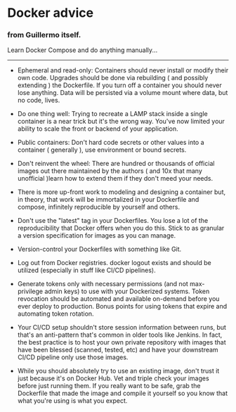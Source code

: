 # Docker advice

### from Guillermo itself.

Learn Docker Compose and do anything manually...

---
- Ephemeral and read-only: Containers should never install or modify their own code. Upgrades should be done via rebuilding ( and possibly extending ) the Dockerfile. If you turn off a container you should never lose anything. Data will be persisted via a volume mount where data, but no code, lives.

- Do one thing well: Trying to recreate a LAMP stack inside a single container is a near trick but it's the wrong way. You've now limited your ability to scale the front or backend of your application.

- Public containers: Don't hard code secrets or other values into a container ( generally ), use environment or bound secrets.

- Don't reinvent the wheel: There are hundred or thousands of official images out there maintained by the authors ( and 10x that many unofficial )learn how to extend them if they don't meed your needs.

- There is more up-front work to modeling and designing a container but, in theory, that work will be immortalized in your Dockerfile and compose, infinitely reproducible by yourself and others.

- Don't use the "latest" tag in your Dockerfiles. You lose a lot of the reproducibility that Docker offers when you do this. Stick to as granular a version specification for images as you can manage.

- Version-control your Dockerfiles with something like Git.

- Log out from Docker registries. docker logout exists and should be utilized (especially in stuff like CI/CD pipelines).

- Generate tokens only with necessary permissions (and not max-privilege admin keys) to use with your Dockerized systems. Token revocation should be automated and available on-demand before you ever deploy to production. Bonus points for using tokens that expire and automating token rotation.

- Your CI/CD setup shouldn't store session information between runs, but that's an anti-pattern that's common in older tools like Jenkins. In fact, the best practice is to host your own private repository with images that have been blessed (scanned, tested, etc) and have your downstream CI/CD pipeline only use those images.

- While you should absolutely try to use an existing image, don't trust it just because it's on Docker Hub. Vet and triple check your images before just running them. If you really want to be safe, grab the Dockerfile that made the image and compile it yourself so you know that what you're using is what you expect.